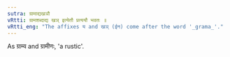 ```yaml
---
sutra: ग्रामाद्यखञौ
vRtti: ग्रामशब्दाद्य खञ् इत्येतौ प्रत्ययौ भवतः ॥
vRtti_eng: "The affixes य and खञ् (ईन) come after the word '_grama_'."
---
```

As ग्राम्य and ग्रामीणः, 'a rustic'.
